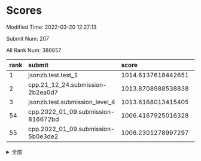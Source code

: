 # Scores

Modified Time: 2022-03-20 12:27:13

Submit Num: 207

All Rank Num: 386657

| rank |               submit               |       score        |       sigma        | pk_num |
| :--- | :--------------------------------- | :----------------- | :----------------- | :----- |
| 1    | jsonzb.test.test_1                 | 1014.6137618442651 | 0.8331610965202512 | 7472   |
| 2    | cpp.21_12_24.submission-2b2ea0d7   | 1013.8708988538838 | 0.8318608037254082 | 7474   |
| 3    | jsonzb.test.submission_level_4     | 1013.6168013415405 | 0.8237395558068131 | 7469   |
| 54   | cpp.2022_01_09.submission-816672bd | 1006.4167925016328 | 0.7368791905013691 | 7472   |
| 55   | cpp.2022_01_09.submission-5b0e3de2 | 1006.2301278997297 | 0.7339209055945537 | 7475   |


<details>
<summary>全部</summary>

| rank |                 submit                 |       score        |       sigma        | pk_num |
| :--- | :------------------------------------- | :----------------- | :----------------- | :----- |
| 1    | jsonzb.test.test_1                     | 1014.6137618442651 | 0.8331610965202512 | 7472   |
| 2    | cpp.21_12_24.submission-2b2ea0d7       | 1013.8708988538838 | 0.8318608037254082 | 7474   |
| 3    | jsonzb.test.submission_level_4         | 1013.6168013415405 | 0.8237395558068131 | 7469   |
| 4    | gobigger.level_3.submission_level_3_14 | 1011.5497218668551 | 0.8010870635362605 | 7469   |
| 5    | gobigger.level_3.submission_level_3_20 | 1011.3680232809794 | 0.7914745703544215 | 7470   |
| 6    | gobigger.level_3.submission_level_3_9  | 1011.23627252363   | 0.7638099734033887 | 7473   |
| 7    | gobigger.level_3.submission_level_3_10 | 1011.1723921197834 | 0.765492475361225  | 7477   |
| 8    | gobigger.level_3.submission_level_3_17 | 1010.8942949746615 | 0.7621970279593069 | 7473   |
| 9    | gobigger.level_3.submission_level_3_44 | 1010.8387837527438 | 0.7523988234268965 | 7474   |
| 10   | gobigger.level_3.submission_level_3_39 | 1010.8039724384402 | 0.7751635943807671 | 7474   |
| 11   | gobigger.level_3.submission_level_3_49 | 1010.7720424956888 | 0.7740974241293288 | 7472   |
| 12   | gobigger.level_3.submission_level_3_33 | 1010.6876679858805 | 0.739103109529546  | 7475   |
| 13   | gobigger.level_3.submission_level_3_1  | 1010.6107309665252 | 0.7676755897531292 | 7474   |
| 14   | gobigger.level_3.submission_level_3_22 | 1010.5908888362047 | 0.7599213340187715 | 7474   |
| 15   | gobigger.level_3.submission_level_3_37 | 1010.5650188693779 | 0.7629930964770607 | 7478   |
| 16   | gobigger.level_3.submission_level_3_35 | 1010.3412832579309 | 0.7733041103722059 | 7473   |
| 17   | gobigger.level_3.submission_level_3_11 | 1010.2137705736232 | 0.7628291867279661 | 7470   |
| 18   | gobigger.level_3.submission_level_3_2  | 1010.1509956455485 | 0.7562352481091922 | 7473   |
| 19   | gobigger.level_3.submission_level_3_21 | 1010.0939829313487 | 0.7724629837851917 | 7475   |
| 20   | gobigger.level_3.submission_level_3_13 | 1010.0602684437604 | 0.7619953476432079 | 7469   |
| 21   | gobigger.level_3.submission_level_3_12 | 1010.0521032914992 | 0.7818002536217776 | 7471   |
| 22   | gobigger.level_3.submission_level_3_24 | 1010.0512807463521 | 0.7472707606427627 | 7473   |
| 23   | gobigger.level_3.submission_level_3_25 | 1010.0498041315836 | 0.7493294868586362 | 7474   |
| 24   | gobigger.level_3.submission_level_3_0  | 1009.9998491515043 | 0.7498568416477766 | 7473   |
| 25   | gobigger.level_3.submission_level_3_36 | 1009.9980677957989 | 0.7592486509776105 | 7469   |
| 26   | gobigger.level_3.submission_level_3_5  | 1009.9668608301276 | 0.766525856053328  | 7473   |
| 27   | gobigger.level_3.submission_level_3_6  | 1009.9650336392731 | 0.7701973894229373 | 7471   |
| 28   | gobigger.level_3.submission_level_3_40 | 1009.8288689655745 | 0.7608909676562892 | 7469   |
| 29   | gobigger.level_3.submission_level_3_38 | 1009.7582719640124 | 0.7588218933801001 | 7473   |
| 30   | gobigger.level_3.submission_level_3_32 | 1009.7356411909971 | 0.7470825644126678 | 7468   |
| 31   | gobigger.level_3.submission_level_3_43 | 1009.7120342669117 | 0.753789401674407  | 7471   |
| 32   | gobigger.level_3.submission_level_3_7  | 1009.669768502229  | 0.7542627574955629 | 7469   |
| 33   | gobigger.level_3.submission_level_3_30 | 1009.6534642504859 | 0.7606314532697933 | 7471   |
| 34   | gobigger.level_3.submission_level_3_45 | 1009.5978923748273 | 0.7530292687763667 | 7471   |
| 35   | gobigger.level_3.submission_level_3_28 | 1009.5559113198601 | 0.7673075113084956 | 7471   |
| 36   | gobigger.level_3.submission_level_3_31 | 1009.4762183748072 | 0.7492911280214202 | 7467   |
| 37   | gobigger.level_3.submission_level_3_42 | 1009.3771363934143 | 0.7477597809195949 | 7475   |
| 38   | gobigger.level_3.submission_level_3_4  | 1009.3582986936005 | 0.7528644758049039 | 7476   |
| 39   | gobigger.level_3.submission_level_3_26 | 1009.3344424137317 | 0.7483070100900023 | 7477   |
| 40   | gobigger.level_3.submission_level_3_23 | 1009.2976506932188 | 0.7659884060730142 | 7467   |
| 41   | gobigger.level_3.submission_level_3_47 | 1009.2695194769818 | 0.7428836880085815 | 7467   |
| 42   | gobigger.level_3.submission_level_3_3  | 1009.2249663343246 | 0.7513003508974324 | 7473   |
| 43   | gobigger.level_3.submission_level_3_19 | 1009.1683710718144 | 0.7422824583969536 | 7468   |
| 44   | gobigger.level_3.submission_level_3_18 | 1009.0523004277028 | 0.7380720828733494 | 7473   |
| 45   | gobigger.level_3.submission_level_3_15 | 1009.0346928415587 | 0.7635057020104663 | 7466   |
| 46   | gobigger.level_3.submission_level_3_8  | 1008.9087383318544 | 0.7423056262987728 | 7468   |
| 47   | gobigger.level_3.submission_level_3_34 | 1008.8700612188796 | 0.7472188534728611 | 7475   |
| 48   | gobigger.level_3.submission_level_3_46 | 1008.6163108444895 | 0.7427766164134689 | 7468   |
| 49   | gobigger.level_3.submission_level_3_29 | 1008.6010691490484 | 0.7262843837391434 | 7468   |
| 50   | gobigger.level_3.submission_level_3_27 | 1008.5182838044278 | 0.7425409607314539 | 7468   |
| 51   | gobigger.level_3.submission_level_3_16 | 1008.5047637801362 | 0.743008261979048  | 7462   |
| 52   | gobigger.level_3.submission_level_3_48 | 1008.42604765675   | 0.7551613680347858 | 7472   |
| 53   | gobigger.level_3.submission_level_3_41 | 1008.2312562954796 | 0.7596377361307493 | 7470   |
| 54   | cpp.2022_01_09.submission-816672bd     | 1006.4167925016328 | 0.7368791905013691 | 7472   |
| 55   | cpp.2022_01_09.submission-5b0e3de2     | 1006.2301278997297 | 0.7339209055945537 | 7475   |
| 56   | gobigger.level_1.submission_level_1_45 | 1004.4243663413392 | 0.7173344922858513 | 7472   |
| 57   | gobigger.level_1.submission_level_1_6  | 1004.3662450808645 | 0.7314926006534649 | 7480   |
| 58   | gobigger.level_1.submission_level_1_4  | 1004.3458301769099 | 0.7291920058082823 | 7471   |
| 59   | gobigger.level_1.submission_level_1_40 | 1004.2006515226042 | 0.7118362187543781 | 7470   |
| 60   | gobigger.level_1.submission_level_1_11 | 1004.1894039575564 | 0.7322366242984099 | 7469   |
| 61   | gobigger.level_1.submission_level_1_31 | 1004.0612198418867 | 0.7102963045798633 | 7473   |
| 62   | gobigger.level_1.submission_level_1_22 | 1003.996318063929  | 0.7234784392226626 | 7471   |
| 63   | gobigger.level_1.submission_level_1_25 | 1003.9715424502002 | 0.7121303190942149 | 7467   |
| 64   | gobigger.level_1.submission_level_1_29 | 1003.9606544113828 | 0.7318590765941795 | 7468   |
| 65   | gobigger.level_1.submission_level_1_20 | 1003.9484077913222 | 0.7185593490994895 | 7473   |
| 66   | gobigger.level_1.submission_level_1_23 | 1003.8941379739798 | 0.7172016787184992 | 7468   |
| 67   | gobigger.level_1.submission_level_1_19 | 1003.7915131729931 | 0.7128189845141523 | 7476   |
| 68   | gobigger.level_1.submission_level_1_37 | 1003.7813572409453 | 0.7197937611313977 | 7472   |
| 69   | gobigger.level_1.submission_level_1_35 | 1003.7686804649281 | 0.7181317448331159 | 7468   |
| 70   | gobigger.level_1.submission_level_1_15 | 1003.7371358552098 | 0.725615804335853  | 7470   |
| 71   | gobigger.level_1.submission_level_1_46 | 1003.6531395152546 | 0.7254029406890825 | 7469   |
| 72   | gobigger.level_1.submission_level_1_14 | 1003.648152084146  | 0.7245151466461267 | 7471   |
| 73   | gobigger.level_1.submission_level_1_36 | 1003.6419490201804 | 0.7151181603523371 | 7469   |
| 74   | gobigger.level_1.submission_level_1_17 | 1003.5949952303519 | 0.7191372894923064 | 7476   |
| 75   | gobigger.level_1.submission_level_1_38 | 1003.5857070480245 | 0.7234080245770136 | 7474   |
| 76   | gobigger.level_1.submission_level_1_3  | 1003.4937451833588 | 0.7308637370019353 | 7468   |
| 77   | gobigger.level_1.submission_level_1_32 | 1003.471135438414  | 0.7157679734320765 | 7471   |
| 78   | gobigger.level_1.submission_level_1_1  | 1003.4555533259703 | 0.7152354706814656 | 7466   |
| 79   | gobigger.level_1.submission_level_1_24 | 1003.4291927426632 | 0.7184780595919694 | 7469   |
| 80   | gobigger.level_1.submission_level_1_48 | 1003.418416748966  | 0.7199431008496491 | 7466   |
| 81   | gobigger.level_1.submission_level_1_8  | 1003.4075154184171 | 0.7166679632784658 | 7469   |
| 82   | gobigger.level_1.submission_level_1_43 | 1003.3659751894405 | 0.7177774070799771 | 7474   |
| 83   | gobigger.level_1.submission_level_1_5  | 1003.3555916098016 | 0.7178308160050304 | 7466   |
| 84   | gobigger.level_1.submission_level_1_49 | 1003.3459241892117 | 0.7251664565159935 | 7472   |
| 85   | gobigger.level_1.submission_level_1_27 | 1003.3432602954854 | 0.7175196912012705 | 7472   |
| 86   | gobigger.level_1.submission_level_1_21 | 1003.2364523144223 | 0.7221201594465565 | 7466   |
| 87   | gobigger.level_1.submission_level_1_18 | 1003.1165149398696 | 0.7203612396107487 | 7478   |
| 88   | gobigger.level_1.submission_level_1_13 | 1002.9819915484111 | 0.7152323540199649 | 7473   |
| 89   | gobigger.level_1.submission_level_1_16 | 1002.9770752199231 | 0.7203409453329546 | 7472   |
| 90   | gobigger.level_1.submission_level_1_47 | 1002.9524420099137 | 0.7027408778106771 | 7475   |
| 91   | gobigger.level_1.submission_level_1_39 | 1002.9426456965832 | 0.7106461528622674 | 7470   |
| 92   | gobigger.level_1.submission_level_1_26 | 1002.9329476949921 | 0.7117722804170489 | 7473   |
| 93   | gobigger.level_1.submission_level_1_9  | 1002.8547038146922 | 0.7139624327021746 | 7473   |
| 94   | gobigger.level_1.submission_level_1_41 | 1002.7804815905846 | 0.7113264105304399 | 7474   |
| 95   | gobigger.level_1.submission_level_1_42 | 1002.7377025586197 | 0.7121677641550327 | 7476   |
| 96   | gobigger.level_1.submission_level_1_0  | 1002.7057402262775 | 0.7021258395302478 | 7468   |
| 97   | gobigger.level_1.submission_level_1_30 | 1002.6267062542895 | 0.7179936748213471 | 7473   |
| 98   | gobigger.level_1.submission_level_1_12 | 1002.5522790414668 | 0.7181816628174572 | 7473   |
| 99   | gobigger.level_1.submission_level_1_33 | 1002.3856871527385 | 0.7116029825552986 | 7477   |
| 100  | gobigger.level_1.submission_level_1_34 | 1002.3832960910122 | 0.7144570831812024 | 7473   |
| 101  | gobigger.level_1.submission_level_1_2  | 1002.2772202413686 | 0.707516271227248  | 7475   |
| 102  | gobigger.level_1.submission_level_1_28 | 1002.2220328255088 | 0.7227434157345904 | 7471   |
| 103  | gobigger.level_1.submission_level_1_10 | 1002.1799899451515 | 0.7087592705316633 | 7475   |
| 104  | gobigger.level_1.submission_level_1_7  | 1001.6072661952122 | 0.7109642432983083 | 7471   |
| 105  | gobigger.level_1.submission_level_1_44 | 1001.3705830986398 | 0.7107630455508662 | 7473   |
| 106  | gobigger.random.submission_random_45   | 996.9238850039143  | 0.7050893161163303 | 7467   |
| 107  | gobigger.random.submission_random_46   | 996.8854139980953  | 0.7131402848743265 | 7471   |
| 108  | gobigger.random.submission_random_2    | 996.864811401467   | 0.7163098975677527 | 7471   |
| 109  | gobigger.random.submission_random_19   | 996.8148342542219  | 0.7143754716669356 | 7472   |
| 110  | gobigger.random.submission_random_4    | 996.7761429768778  | 0.7002263093980994 | 7471   |
| 111  | gobigger.random.submission_random_1    | 996.6814130705427  | 0.714155960956021  | 7471   |
| 112  | gobigger.random.submission_random_3    | 996.6298418572193  | 0.7129211975716835 | 7471   |
| 113  | gobigger.random.submission_random_9    | 996.6074600355079  | 0.710411200734195  | 7473   |
| 114  | gobigger.random.submission_random_8    | 996.5984198287315  | 0.7111355709714842 | 7472   |
| 115  | gobigger.random.submission_random_49   | 996.5417537886285  | 0.7144097664135608 | 7478   |
| 116  | gobigger.random.submission_random_42   | 996.5410684813689  | 0.7325094334576346 | 7467   |
| 117  | gobigger.random.submission_random_37   | 996.4838779177817  | 0.7037065668081692 | 7479   |
| 118  | gobigger.random.submission_random_25   | 996.4275832833627  | 0.7048075014479195 | 7472   |
| 119  | gobigger.random.submission_random_21   | 996.36336808386    | 0.7028968446206474 | 7471   |
| 120  | gobigger.random.submission_random_38   | 996.3457227514751  | 0.7224259165716624 | 7470   |
| 121  | gobigger.random.submission_random_28   | 996.3449324570707  | 0.7016989017515971 | 7475   |
| 122  | gobigger.random.submission_random_34   | 996.3443085498975  | 0.7101295166078642 | 7476   |
| 123  | gobigger.random.submission_random_30   | 996.2689374926214  | 0.7086864425262069 | 7470   |
| 124  | gobigger.random.submission_random_40   | 996.2120568503232  | 0.7052258047679975 | 7467   |
| 125  | gobigger.random.submission_random_0    | 996.1388382376579  | 0.7141962034026655 | 7472   |
| 126  | gobigger.random.submission_random_15   | 996.1358723459134  | 0.697349656147871  | 7472   |
| 127  | gobigger.random.submission_random_39   | 996.0857229979829  | 0.7097922383216633 | 7474   |
| 128  | gobigger.random.submission_random_6    | 996.0756529301358  | 0.7117913964885197 | 7470   |
| 129  | gobigger.random.submission_random_48   | 996.07294718597    | 0.6993216337169992 | 7472   |
| 130  | gobigger.random.submission_random_7    | 996.0514584887342  | 0.7119825185759824 | 7472   |
| 131  | gobigger.random.submission_random_13   | 996.0221880575311  | 0.7137373673442032 | 7469   |
| 132  | gobigger.random.submission_random_36   | 996.0027418576665  | 0.7029580173919765 | 7469   |
| 133  | gobigger.random.submission_random_26   | 995.9374060663154  | 0.7127341232797234 | 7469   |
| 134  | gobigger.random.submission_random_27   | 995.9278651658068  | 0.7070688794130496 | 7470   |
| 135  | gobigger.random.submission_random_12   | 995.9216386360896  | 0.7109580295281905 | 7468   |
| 136  | gobigger.random.submission_random_44   | 995.9122122686597  | 0.7031887665462269 | 7471   |
| 137  | gobigger.random.submission_random_29   | 995.9014217376603  | 0.7108060333579906 | 7474   |
| 138  | gobigger.random.submission_random_20   | 995.700471666781   | 0.7037914865248716 | 7470   |
| 139  | gobigger.random.submission_random_33   | 995.6578801447845  | 0.7141275032340868 | 7470   |
| 140  | gobigger.random.submission_random_16   | 995.6569298891346  | 0.6952310551755434 | 7469   |
| 141  | gobigger.random.submission_random_11   | 995.6033836932769  | 0.7185255679970551 | 7475   |
| 142  | gobigger.random.submission_random_23   | 995.567785193533   | 0.7046449080796817 | 7473   |
| 143  | gobigger.random.submission_random_32   | 995.4636568331507  | 0.7211602747626087 | 7474   |
| 144  | gobigger.random.submission_random_14   | 995.4397295925174  | 0.7128875490874431 | 7471   |
| 145  | gobigger.random.submission_random_5    | 995.4337488381346  | 0.7084994750788141 | 7475   |
| 146  | gobigger.random.submission_random_43   | 995.4066075198655  | 0.7267743139337295 | 7468   |
| 147  | gobigger.random.submission_random_47   | 995.384946470158   | 0.7089368389988114 | 7473   |
| 148  | gobigger.random.submission_random_17   | 995.3485025747711  | 0.7091919404271397 | 7472   |
| 149  | gobigger.random.submission_random_18   | 995.322695371302   | 0.7052811528669871 | 7475   |
| 150  | gobigger.random.submission_random_22   | 995.3005592316625  | 0.7225697621477998 | 7471   |
| 151  | gobigger.random.submission_random_31   | 995.2373631252981  | 0.7082739977797062 | 7472   |
| 152  | gobigger.random.submission_random_41   | 995.220270072209   | 0.7102208204531227 | 7472   |
| 153  | gobigger.random.submission_random_10   | 994.96004209169    | 0.7089801096809022 | 7470   |
| 154  | gobigger.random.submission_random_35   | 994.6809206559967  | 0.7102847028695577 | 7470   |
| 155  | gobigger.level_2.submission_level_2_26 | 994.3828294949034  | 0.7358079334407974 | 7473   |
| 156  | gobigger.random.submission_random_24   | 994.1715611058648  | 0.7152612543450008 | 7469   |
| 157  | gobigger.level_2.submission_level_2_11 | 993.9116589452501  | 0.7325268376283144 | 7470   |
| 158  | gobigger.level_2.submission_level_2_19 | 993.647446230204   | 0.7644639440270514 | 7472   |
| 159  | gobigger.level_2.submission_level_2_45 | 993.5901832505234  | 0.7277458860925278 | 7474   |
| 160  | gobigger.level_2.submission_level_2_20 | 993.4656635107182  | 0.7437935717750414 | 7477   |
| 161  | gobigger.level_2.submission_level_2_40 | 993.429113264892   | 0.74349864736618   | 7470   |
| 162  | gobigger.level_2.submission_level_2_49 | 993.2281699316638  | 0.7259019295203211 | 7479   |
| 163  | gobigger.level_2.submission_level_2_10 | 992.9757849813718  | 0.7335543296249064 | 7471   |
| 164  | gobigger.level_2.submission_level_2_29 | 992.9597562016404  | 0.7334572896478316 | 7475   |
| 165  | gobigger.level_2.submission_level_2_0  | 992.9364536276528  | 0.7394674620567799 | 7473   |
| 166  | gobigger.level_2.submission_level_2_5  | 992.9301023822335  | 0.7214379697549153 | 7471   |
| 167  | gobigger.level_2.submission_level_2_42 | 992.9135228725567  | 0.7279428596023423 | 7472   |
| 168  | gobigger.level_2.submission_level_2_30 | 992.8881658205684  | 0.7317059222810458 | 7468   |
| 169  | gobigger.level_2.submission_level_2_17 | 992.7315953827352  | 0.7577431407451652 | 7473   |
| 170  | gobigger.level_2.submission_level_2_6  | 992.7131632847344  | 0.7520535056089317 | 7467   |
| 171  | gobigger.level_2.submission_level_2_38 | 992.694370776301   | 0.7364344006072292 | 7475   |
| 172  | gobigger.level_2.submission_level_2_37 | 992.6788604028591  | 0.759050637285827  | 7469   |
| 173  | gobigger.level_2.submission_level_2_35 | 992.6760808313014  | 0.7408029795329426 | 7475   |
| 174  | gobigger.level_2.submission_level_2_21 | 992.6680897152863  | 0.7413918872752406 | 7472   |
| 175  | gobigger.level_2.submission_level_2_39 | 992.5981354239995  | 0.7327756850090441 | 7465   |
| 176  | gobigger.level_2.submission_level_2_23 | 992.5387307233503  | 0.7405395854084246 | 7476   |
| 177  | gobigger.level_2.submission_level_2_31 | 992.4692180932809  | 0.7437847057510789 | 7471   |
| 178  | gobigger.level_2.submission_level_2_22 | 992.3815283563582  | 0.7301387436392834 | 7469   |
| 179  | gobigger.level_2.submission_level_2_1  | 992.2104905879166  | 0.7274683098722798 | 7471   |
| 180  | gobigger.level_2.submission_level_2_18 | 992.0512729732781  | 0.7368288010324684 | 7474   |
| 181  | gobigger.level_2.submission_level_2_2  | 992.0240427455095  | 0.7560713194932944 | 7471   |
| 182  | gobigger.level_2.submission_level_2_41 | 992.0029100435974  | 0.7531157705098724 | 7473   |
| 183  | gobigger.level_2.submission_level_2_15 | 991.984707361951   | 0.7548345296244385 | 7474   |
| 184  | gobigger.level_2.submission_level_2_4  | 991.8783469964019  | 0.7596460689048145 | 7470   |
| 185  | gobigger.level_2.submission_level_2_36 | 991.8595665955007  | 0.7500130100102561 | 7478   |
| 186  | gobigger.level_2.submission_level_2_3  | 991.8227871096658  | 0.7496088236074016 | 7473   |
| 187  | gobigger.level_2.submission_level_2_14 | 991.7792500041413  | 0.7466589700305926 | 7473   |
| 188  | gobigger.level_2.submission_level_2_16 | 991.742901668124   | 0.7486153028060004 | 7472   |
| 189  | gobigger.level_2.submission_level_2_44 | 991.7114635392294  | 0.7421643405970673 | 7474   |
| 190  | gobigger.level_2.submission_level_2_32 | 991.6948100453669  | 0.7540524841516748 | 7469   |
| 191  | gobigger.level_2.submission_level_2_12 | 991.6789605714586  | 0.7446744028981326 | 7479   |
| 192  | gobigger.level_2.submission_level_2_9  | 991.5838227449497  | 0.754122511809802  | 7470   |
| 193  | gobigger.level_2.submission_level_2_43 | 991.5507716342283  | 0.7592674769614436 | 7471   |
| 194  | gobigger.level_2.submission_level_2_24 | 991.5413976554257  | 0.75836747785118   | 7471   |
| 195  | gobigger.level_2.submission_level_2_13 | 991.3805923232887  | 0.7547036783490613 | 7469   |
| 196  | gobigger.level_2.submission_level_2_48 | 991.2472194505216  | 0.7593079096039946 | 7470   |
| 197  | gobigger.level_2.submission_level_2_7  | 991.2462474751426  | 0.7661202660129558 | 7473   |
| 198  | gobigger.level_2.submission_level_2_25 | 991.1981134436824  | 0.7581698674993954 | 7471   |
| 199  | gobigger.level_2.submission_level_2_46 | 991.1964698943125  | 0.764841044659571  | 7475   |
| 200  | gobigger.level_2.submission_level_2_28 | 991.1100951928698  | 0.7668944798954259 | 7475   |
| 201  | gobigger.level_2.submission_level_2_34 | 991.0978998464956  | 0.7449005630621173 | 7474   |
| 202  | gobigger.level_2.submission_level_2_47 | 991.0486314904092  | 0.7382655534198309 | 7470   |
| 203  | gobigger.level_2.submission_level_2_27 | 990.7901141734396  | 0.7543280042669077 | 7471   |
| 204  | gobigger.level_2.submission_level_2_8  | 990.5144031636007  | 0.7584543285921768 | 7471   |
| 205  | gobigger.level_2.submission_level_2_33 | 989.7083428203692  | 0.7585610830422569 | 7468   |
| 206  | gobigger.none.submission_none_0        | 976.2904136592477  | 1.4416990308121904 | 7468   |
| 207  | gobigger.none.submission_none_1        | 974.3752255545091  | 1.6766086560797335 | 7470   |

</details>